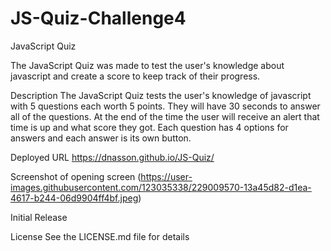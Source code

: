 # JS-Quiz-Challenge4

JavaScript Quiz

The JavaScript Quiz was made to test the user's knowledge about javascript and create a score to keep track of their progress. 

Description
The JavaScript Quiz tests the user's knowledge of javascript with 5 questions each worth 5 points. They will have 30 seconds to answer all of the questions. At the end of the time the user will receive an alert that time is up and what score they got. Each question has 4 options for answers and each answer is its own button. 

Deployed URL
https://dnasson.github.io/JS-Quiz/

Screenshot of opening screen
(https://user-images.githubusercontent.com/123035338/229009570-13a45d82-d1ea-4617-b244-06d9904ff4bf.jpeg)


Initial Release

License
See the LICENSE.md file for details
